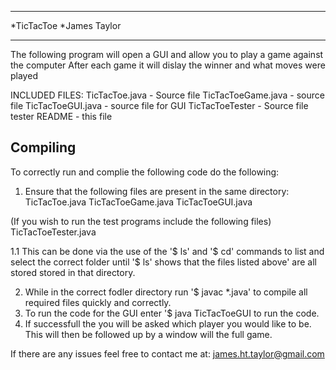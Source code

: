 ***************
*TicTacToe
*James Taylor
*********************

The following program will open a GUI and allow you to play a game against the computer
After each game it will dislay the winner and what moves were played


INCLUDED FILES:
TicTacToe.java - Source file
TicTacToeGame.java - source file
TicTacToeGUI.java - source file for GUI
TicTacToeTester - Source file tester
README - this file

## Compiling

To correctly run and complie the following code do the following:

1. Ensure that the following files are present in the same directory:
TicTacToe.java
TicTacToeGame.java
TicTacToeGUI.java

(If you wish to run the test programs include the following files)
TicTacToeTester.java

1.1 This can be done via the use of the '$ ls' and '$ cd' commands to list and select the correct folder until '$ ls' shows that the files listed above' are all stored stored in that directory.

2. While in the correct fodler directory run '$ javac *.java' to compile all required files quickly and correctly.
3. To run the code for the  GUI enter '$ java TicTacToeGUI to run the code.
4. If successfull  the you will be asked which player you would like to be. This will then be followed up by a window will the full game.

If there are any issues feel free to contact me at:
james.ht.taylor@gmail.com

